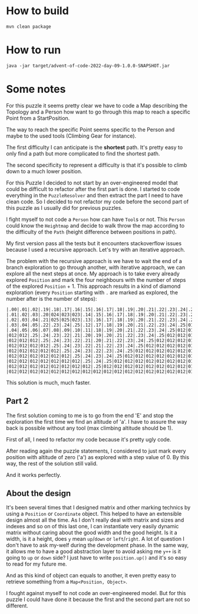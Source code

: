 # How to build

```
mvn clean package
```

# How to run

```
java -jar target/advent-of-code-2022-day-09-1.0.0-SNAPSHOT.jar
```

# Some notes

For this puzzle it seems pretty clear we have to code a Map describing the Topology and a Person how want to go through this map to reach a specific Point from a StartPosition.

The way to reach the specific Point seems specific to the Person and maybe to the used tools (Climbing Gear for instance).

The first difficulty I can anticipate is the **shortest** path. It's pretty easy to only find a path but more complicated to find the shortest path.

The second specificity to represent a difficulty is that it's possible to climb down to a much lower position.

For this Puzzle I decided to not start by an over-engineered model that could be difficult to refactor after the first part is done.
I started to code everything in the `PuzzleResolver` and then extract the part I need to have clean code.
So I decided to not refactor my code before the second part of this puzzle as I usually did for previous puzzles.

I fight myself to not code a `Person` how can have `Tool`s or not. This `Person` could know the `Heightmap` and decide to walk throw the map according to the difficulty of the `Path` (height difference between positions in path).


My first version pass all the tests but it encounters stackoverflow issues because I used a recursive approach.
Let's try with an iterative approach.

The problem with the recursive approach is we have to wait the end of a branch exploration to go through another, with iterative approach, we can explore all the next steps at once.
My approach is to take every already explored `Position` and mark the four neighbours with the number of steps of the explored `Position` + 1.
This approach results in a kind of diamond exploration (every `Position` starting with `.` are marked as explored, the number after is the number of steps):
```
|.00|.01|.02|.19|.18|.17|.16|.15|.16|.17|.18|.19|.20|.21|.22|.23|.24|.25|012|012|012|012|012|012|012|012|012|012|012|012|012|
|.01|.02|.03|.20|024|023|023|.14|.15|.16|.17|.18|.19|.20|.21|.22|.23|.24|.25|012|012|012|012|012|012|012|012|012|012|012|012|
|.02|.03|.04|.21|025|025|023|.13|.16|.17|.18|.19|.20|.21|.22|.23|.24|.25|012|012|012|012|012|012|012|012|012|012|012|012|012|
|.03|.04|.05|.22|.23|.24|.25|.12|.17|.18|.19|.20|.21|.22|.23|.24|.25|012|012|012|012|012|012|012|012|012|012|012|012|012|012|
|.04|.05|.06|.07|.08|.09|.10|.11|.18|.19|.20|.21|.22|.23|.24|.25|012|012|012|012|012|012|012|012|012|012|012|012|012|012|012|
|012|012|.25|.24|.23|.22|.21|.20|.19|.20|.21|.22|.23|.24|.25|012|012|012|012|012|012|012|012|012|012|012|012|012|012|012|012|
|012|012|012|.25|.24|.23|.22|.21|.20|.21|.22|.23|.24|.25|012|012|012|012|012|012|012|012|012|012|012|012|012|012|012|012|012|
|012|012|012|012|.25|.24|.23|.22|.21|.22|.23|.24|.25|012|012|012|012|012|012|012|012|012|012|012|012|012|012|012|012|012|012|
|012|012|012|012|012|.25|.24|.23|.22|.23|.24|.25|012|012|012|012|012|012|012|012|012|012|012|012|012|012|012|012|012|012|012|
|012|012|012|012|012|012|.25|.24|.23|.24|.25|012|012|012|012|012|012|012|012|012|012|012|012|012|012|012|012|012|012|012|012|
|012|012|012|012|012|012|012|.25|.24|.25|012|012|012|012|012|012|012|012|012|012|012|012|012|012|012|012|012|012|012|012|012|
|012|012|012|012|012|012|012|012|.25|012|012|012|012|012|012|012|012|012|012|012|012|012|012|012|012|012|012|012|012|012|012|
|012|012|012|012|012|012|012|012|012|012|012|012|012|012|012|012|012|012|012|012|012|012|012|012|012|012|012|012|012|012|012|
```

This solution is much, much faster.

## Part 2

The first solution coming to me is to go from the end 'E' and stop the exploration the first time we find an altitude of 'a'.
I have to assure the way back is possible without any tool (max climbing altitude should be 1).


First of all, I need to refactor my code because it's pretty ugly code.

After reading again the puzzle statements, I considered to just mark every position with altitude of zero ('a') as explored with a step value of 0.
By this way, the rest of the solution still valid.

And it works perfectly.


## About the design

It's been several times that I designed matrix and other marking technics by using a `Position` or `Coordinate` object. This helped to have an extensible design almost all the time.
As I don't really deal with matrix and sizes and indexes and so on of this last one, I can instantiate very easily dynamic matrix without caring about the good width and the good height.
Is it a width, is it a height, does `y` mean `up`/`down` or `left`/`right`. A lot of question I don't have to ask my-welf during the development phase.
In the same way, it allows me to have a good abstraction layer to avoid asking me `y++` is it going to `up` or `down` side? I just have to write `position.up()` and it's so easy to read for my future me.

And as this kind of object can equals to another, it even pretty easy to retrieve something from a `Map<Position, Object>`.


I fought against myself to not code an over-engineered model.
But for this puzzle I could have done it because the first and the second part are not so different.